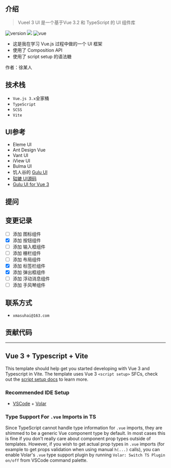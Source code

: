 ## 介绍

> Vueel 3 UI 是一个基于Vue 3.2 和 TypeScript 的 UI 组件库
> 
<img src="https://img.shields.io/npm/v/vueel3-demo-1/ui?style=flat-square" alt="version">
<img src="https://img.shields.io/github/license/xmasuhai/vueel3-demo-1"></img>
<img src="https://img.shields.io/badge/vue-v3.2.0%2B-%23407fbc" alt="vue">

- 这是我在学习 Vue.js 过程中做的一个 UI 框架
- 使用了 Composition API
- 使用了 script setup 的语法糖

作者：徐某人

## 技术栈

- `Vue.js 3.x`全家桶
- `TypeScript`
- `SCSS`
- `Vite`

## UI参考

- Eleme UI
- Ant Design Vue
- Vant UI
- iView UI
- Bulma UI
- 饥人谷的 [Gulu UI](https://github.com/FrankFang/frank-test-1)
- [轱辘 UI源码](https://github.com/FrankFang/gulu)
- [Gulu UI for Vue 3](https://github.com/FrankFang/gulu-for-vue3)

## 提问

## 变更记录

- [ ] 添加 图标组件
- [x] 添加 按钮组件
- [ ] 添加 输入框组件
- [ ] 添加 栅栏组件
- [ ] 添加 布局组件
- [x] 添加 标签栏组件
- [x] 添加 弹出框组件
- [ ] 添加 浮动消息组件
- [ ] 添加 手风琴组件

## 联系方式

- `xmasuhai@163.com`

## 贡献代码

---

## Vue 3 + Typescript + Vite

This template should help get you started developing with Vue 3 and Typescript in Vite. The template uses Vue 3 `<script setup>` SFCs, check out the [script setup docs](https://v3.vuejs.org/api/sfc-script-setup.html#sfc-script-setup) to learn more.

### Recommended IDE Setup

- [VSCode](https://code.visualstudio.com/) + [Volar](https://marketplace.visualstudio.com/items?itemName=johnsoncodehk.volar)

### Type Support For `.vue` Imports in TS

Since TypeScript cannot handle type information for `.vue` imports, they are shimmed to be a generic Vue component type by default. In most cases this is fine if you don't really care about component prop types outside of templates. However, if you wish to get actual prop types in `.vue` imports (for example to get props validation when using manual `h(...)` calls), you can enable Volar's `.vue` type support plugin by running `Volar: Switch TS Plugin on/off` from VSCode command palette.
